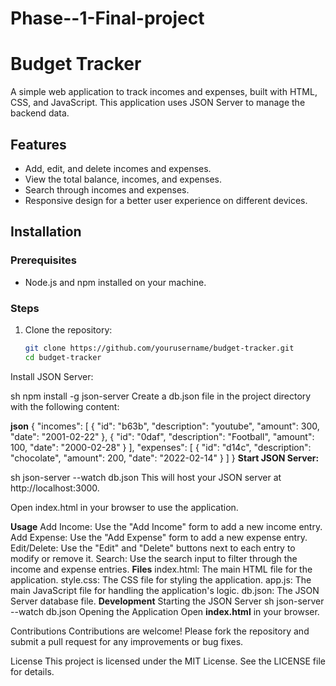 # Phase--1-Final-project
# Budget Tracker

A simple web application to track incomes and expenses, built with HTML, CSS, and JavaScript. This application uses JSON Server to manage the backend data.

## Features

- Add, edit, and delete incomes and expenses.
- View the total balance, incomes, and expenses.
- Search through incomes and expenses.
- Responsive design for a better user experience on different devices.



## Installation

### Prerequisites

- Node.js and npm installed on your machine.

### Steps

1. Clone the repository:

   ```sh
   git clone https://github.com/yourusername/budget-tracker.git
   cd budget-tracker
Install JSON Server:

sh
npm install -g json-server
Create a db.json file in the project directory with the following content:

**json**
{
  "incomes": [
    {
      "id": "b63b",
      "description": "youtube",
      "amount": 300,
      "date": "2001-02-22"
    },
    {
      "id": "0daf",
      "description": "Football",
      "amount": 100,
      "date": "2000-02-28"
    }
  ],
  "expenses": [
    {
      "id": "d14c",
      "description": "chocolate",
      "amount": 200,
      "date": "2022-02-14"
    }
  ]
}
**Start JSON Server:**

sh
json-server --watch db.json
This will host your JSON server at http://localhost:3000.

Open index.html in your browser to use the application.

**Usage**
Add Income: Use the "Add Income" form to add a new income entry.
Add Expense: Use the "Add Expense" form to add a new expense entry.
Edit/Delete: Use the "Edit" and "Delete" buttons next to each entry to modify or remove it.
Search: Use the search input to filter through the income and expense entries.
**Files**
index.html: The main HTML file for the application.
style.css: The CSS file for styling the application.
app.js: The main JavaScript file for handling the application's logic.
db.json: The JSON Server database file.
**Development**
Starting the JSON Server
sh
json-server --watch db.json
Opening the Application
Open **index.html** in your browser.

Contributions
Contributions are welcome! Please fork the repository and submit a pull request for any improvements or bug fixes.

License
This project is licensed under the MIT License. See the LICENSE file for details.

